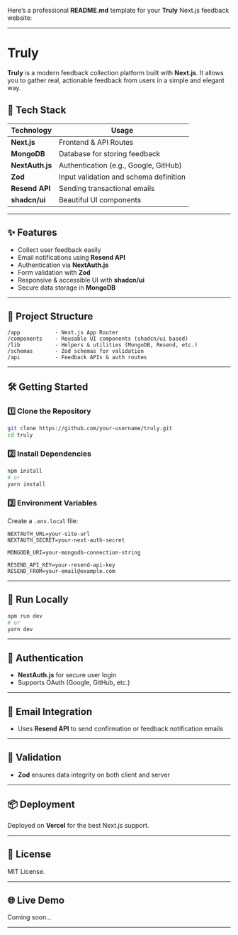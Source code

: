 Here’s a professional **README.md** template for your **Truly** Next.js feedback website:

---

# Truly

**Truly** is a modern feedback collection platform built with **Next.js**. It allows you to gather real, actionable feedback from users in a simple and elegant way.

## 🚀 Tech Stack

| Technology      | Usage                                  |
| --------------- | -------------------------------------- |
| **Next.js**     | Frontend & API Routes                  |
| **MongoDB**     | Database for storing feedback          |
| **NextAuth.js** | Authentication (e.g., Google, GitHub)  |
| **Zod**         | Input validation and schema definition |
| **Resend API**  | Sending transactional emails           |
| **shadcn/ui**   | Beautiful UI components                |

---

## ✨ Features

- Collect user feedback easily
- Email notifications using **Resend API**
- Authentication via **NextAuth.js**
- Form validation with **Zod**
- Responsive & accessible UI with **shadcn/ui**
- Secure data storage in **MongoDB**

---

## 📂 Project Structure

```
/app           - Next.js App Router
/components    - Reusable UI components (shadcn/ui based)
/lib           - Helpers & utilities (MongoDB, Resend, etc.)
/schemas       - Zod schemas for validation
/api           - Feedback APIs & auth routes
```

---

## 🛠️ Getting Started

### 1️⃣ Clone the Repository

```bash
git clone https://github.com/your-username/truly.git
cd truly
```

### 2️⃣ Install Dependencies

```bash
npm install
# or
yarn install
```

### 3️⃣ Environment Variables

Create a `.env.local` file:

```
NEXTAUTH_URL=your-site-url
NEXTAUTH_SECRET=your-next-auth-secret

MONGODB_URI=your-mongodb-connection-string

RESEND_API_KEY=your-resend-api-key
RESEND_FROM=your-email@example.com
```

---

## 🧪 Run Locally

```bash
npm run dev
# or
yarn dev
```

---

## 🔐 Authentication

- **NextAuth.js** for secure user login
- Supports OAuth (Google, GitHub, etc.)

---

## 📧 Email Integration

- Uses **Resend API** to send confirmation or feedback notification emails

---

## 📝 Validation

- **Zod** ensures data integrity on both client and server

---

## 📦 Deployment

Deployed on **Vercel** for the best Next.js support.

---

## 📄 License

MIT License.

---

## 🌐 Live Demo

Coming soon...

---
